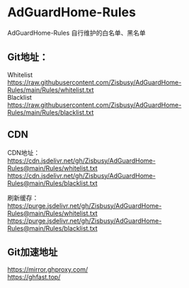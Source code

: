 # AdGuardHome-Rules
AdGuardHome-Rules 自行维护的白名单、黑名单

## Git地址：
Whitelist    
https://raw.githubusercontent.com/Zisbusy/AdGuardHome-Rules/main/Rules/whitelist.txt    
Blacklist    
https://raw.githubusercontent.com/Zisbusy/AdGuardHome-Rules/main/Rules/blacklist.txt    

## CDN

CDN地址：    
https://cdn.jsdelivr.net/gh/Zisbusy/AdGuardHome-Rules@main/Rules/whitelist.txt    
https://cdn.jsdelivr.net/gh/Zisbusy/AdGuardHome-Rules@main/Rules/blacklist.txt    

刷新缓存：    
https://purge.jsdelivr.net/gh/Zisbusy/AdGuardHome-Rules@main/Rules/whitelist.txt    
https://purge.jsdelivr.net/gh/Zisbusy/AdGuardHome-Rules@main/Rules/blacklist.txt    

## Git加速地址
https://mirror.ghproxy.com/    
https://ghfast.top/    
